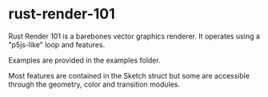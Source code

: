 # rust-render-101

Rust Render 101 is a barebones vector graphics renderer.
It operates using a "p5js-like" loop and features.

Examples are provided in the examples folder.

Most features are contained in the Sketch struct but some are accessible through the geometry, color and transition modules.
